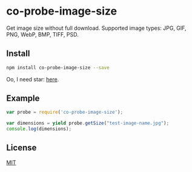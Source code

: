 # co-probe-image-size
Get image size without full download. Supported image types: JPG, GIF, PNG, WebP, BMP, TIFF, PSD.

Install
-------

```bash
npm install co-probe-image-size --save
```

Oo, I need star: [here](https://github.com/jasoncodingnow/co-probe-image-size).

Example
-------

```js
var probe = require('co-probe-image-size');

var dimensions = yield probe.getSize("test-image-name.jpg");
console.log(dimensions);
```

License
-------

[MIT](https://raw.github.com/nodeca/probe-image-size/master/LICENSE)
